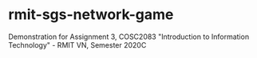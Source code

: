 # rmit-sgs-network-game
Demonstration for Assignment 3, COSC2083 "Introduction to Information Technology" - RMIT VN, Semester 2020C
